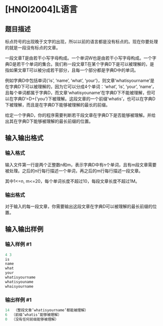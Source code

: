 # [HNOI2004]L语言

## 题目描述

标点符号的出现晚于文字的出现，所以以前的语言都是没有标点的。现在你要处理的就是一段没有标点的文章。

一段文章T是由若干小写字母构成。一个单词W也是由若干小写字母构成。一个字典D是若干个单词的集合。我们称一段文章T在某个字典D下是可以被理解的，是指如果文章T可以被分成若干部分，且每一个部分都是字典D中的单词。

例如字典D中包括单词{‘is’, ‘name’, ‘what’, ‘your’}，则文章‘whatisyourname’是在字典D下可以被理解的，因为它可以分成4个单词：‘what’, ‘is’, ‘your’, ‘name’，且每个单词都属于字典D，而文章‘whatisyouname’在字典D下不能被理解，但可以在字典D’=D+{‘you’}下被理解。这段文章的一个前缀‘whatis’，也可以在字典D下被理解，而且是在字典D下能够被理解的最长的前缀。

给定一个字典D，你的程序需要判断若干段文章在字典D下是否能够被理解。并给出其在字典D下能够被理解的最长前缀的位置。

## 输入输出格式

### 输入格式

输入文件第一行是两个正整数n和m，表示字典D中有n个单词，且有m段文章需要被处理。之后的n行每行描述一个单词，再之后的m行每行描述一段文章。

其中1<=n, m<=20，每个单词长度不超过10，每段文章长度不超过1M。

### 输出格式

对于输入的每一段文章，你需要输出这段文章在字典D可以被理解的最长前缀的位置。

## 输入输出样例

### 输入样例 #1

```cpp
4 3 
is
name
what
your
whatisyourname
whatisyouname
whaisyourname

```
### 输出样例 #1

```cpp
14  （整段文章’whatisyourname’都能被理解）
6  （前缀’whatis’能够被理解）
0  （没有任何前缀能够被理解）

```
